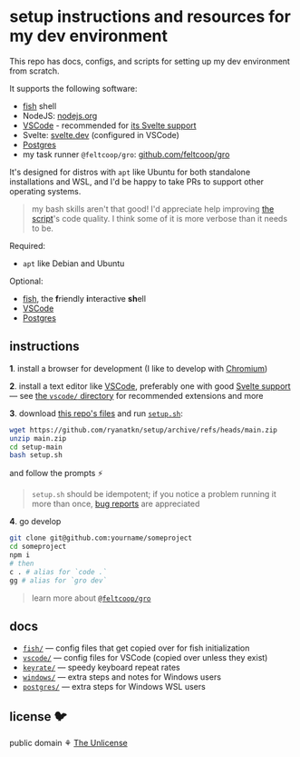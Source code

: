 # setup instructions and resources for my dev environment

This repo has docs, configs, and scripts for setting up my dev environment from scratch.

It supports the following software:

- [fish](https://fishshell.com/) shell
- NodeJS: [nodejs.org](https://nodejs.org/)
- [VSCode](https://code.visualstudio.com/) - recommended for
  [its Svelte support](https://github.com/sveltejs/language-tools)
- Svelte: [svelte.dev](https://svelte.dev/) (configured in VSCode)
- [Postgres](https://www.postgresql.org/)
- my task runner `@feltcoop/gro`: [github.com/feltcoop/gro](https://github.com/feltcoop/gro)

It's designed for distros with `apt` like Ubuntu for both standalone installations and WSL,
and I'd be happy to take PRs to support other operating systems.

> my bash skills aren't that good! I'd appreciate help improving
> [the script](setup.sh)'s code quality. I think some of it is more verbose than it needs to be.

Required:

- `apt` like Debian and Ubuntu

Optional:

- [fish](https://fishshell.com/), the **f**riendly **i**nteractive **sh**ell
- [VSCode](https://code.visualstudio.com/)
- [Postgres](https://www.postgresql.org/)

## instructions

**1**. install a browser for development
(I like to develop with [Chromium](https://www.chromium.org/Home))

**2**. install a text editor like [VSCode](https://code.visualstudio.com/),
preferably one with good [Svelte support](https://github.com/sveltejs/language-tools) —
see [the `vscode/` directory](vscode) for recommended extensions and more

**3**. download
[this repo's files](https://github.com/ryanatkn/setup/archive/refs/heads/main.zip)
and run [`setup.sh`](setup.sh):

```bash
wget https://github.com/ryanatkn/setup/archive/refs/heads/main.zip
unzip main.zip
cd setup-main
bash setup.sh
```

and follow the prompts ⚡

> `setup.sh` should be idempotent;
> if you notice a problem running it more than once,
> [bug reports](https://github.com/ryanatkn/setup/issues) are appreciated

**4**. go develop

```bash
git clone git@github.com:yourname/someproject
cd someproject
npm i
# then
c . # alias for `code .`
gg # alias for `gro dev`
```

> learn more about [`@feltcoop/gro`](https://github.com/feltcoop/gro)

## docs

- [`fish/`](fish) — config files that get copied over for fish initialization
- [`vscode/`](vscode) — config files for VSCode (copied over unless they exist)
- [`keyrate/`](keyrate) — speedy keyboard repeat rates
- [`windows/`](windows) — extra steps and notes for Windows users
- [`postgres/`](postgres) — extra steps for Windows WSL users

## license 🐦

public domain ⚘ [The Unlicense](license)
